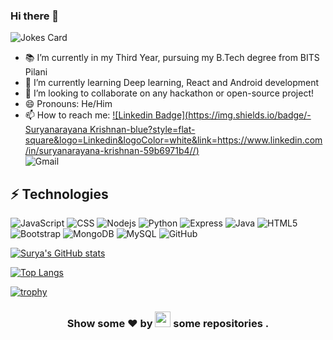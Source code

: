 ### Hi there 👋

<!--
**SuryanarayanaKrishnan/SuryanarayanaKrishnan** is a ✨ _special_ ✨ repository because its `README.md` (this file) appears on your GitHub profile.

Here are some ideas to get you started:

- 🔭 I’m currently working on ...
- 🌱 I’m currently learning ...
- 👯 I’m looking to collaborate on ...
- 🤔 I’m looking for help with ...
- 💬 Ask me about ...
- 📫 How to reach me: ...
- 😄 Pronouns: ...
- ⚡ Fun fact: ...
-->
![Jokes Card](https://readme-jokes.vercel.app/api)
- 📚 I’m currently in my Third Year, pursuing my B.Tech degree from BITS Pilani
- 🌱 I’m currently learning Deep learning, React and Android development
- 👯 I’m looking to collaborate on any hackathon or open-source project!
- 😄 Pronouns: He/Him
- 📫 How to reach me: [![Linkedin Badge](https://img.shields.io/badge/-Suryanarayana Krishnan-blue?style=flat-square&logo=Linkedin&logoColor=white&link=https://www.linkedin.com/in/suryanarayana-krishnan-59b6971b4//)](https://www.linkedin.com/in/suryanarayana-krishnan-59b6971b4/)  
![Gmail](https://img.shields.io/badge/Gmail-D14836?style=for-the-badge&logo=gmail&logoColor=white?link=f20200237@dubai.bits-pilani.ac.in&link=f20200237@dubai.bits-pilani.ac.in)


## ⚡ Technologies

![JavaScript](https://img.shields.io/badge/-JavaScript-black?style=flat-square&logo=javascript)
![CSS](https://img.shields.io/badge/CSS-239120?&style=for-the-badge&logo=css3&logoColor=white)
![Nodejs](https://img.shields.io/badge/-Nodejs-black?style=flat-square&logo=Node.js)
![Python](https://img.shields.io/badge/-Python-black?style=flat-square&logo=Python)
![Express](https://img.shields.io/badge/Express.js-404D59?style=for-the-badge)
![Java](https://img.shields.io/badge/Java-ED8B00?style=for-the-badge&logo=java&logoColor=white)
![HTML5](https://img.shields.io/badge/-HTML5-E34F26?style=flat-square&logo=html5&logoColor=white)
![Bootstrap](https://img.shields.io/badge/-Bootstrap-563D7C?style=flat-square&logo=bootstrap)
![MongoDB](https://img.shields.io/badge/-MongoDB-black?style=flat-square&logo=mongodb)
![MySQL](https://img.shields.io/badge/-MySQL-black?style=flat-square&logo=mysql)
![GitHub](https://img.shields.io/badge/-GitHub-181717?style=flat-square&logo=github)

[![Surya's GitHub stats](https://github-readme-stats.vercel.app/api?username=SuryanarayanaKrishnan&show_icons=true&theme=synthwave)](https://github.com/SuryanarayanaKrishnan/github-readme-stats)

[![Top Langs](https://github-readme-stats.vercel.app/api/top-langs/?username=SuryanarayanaKrishnan&layout=compact)](https://github.com/SuryanarayanaKrishnan/github-readme-stats)


[![trophy](https://github-profile-trophy.vercel.app/?username=SuryanarayanaKrishnan&theme=dracula)](https://github.com/ryo-ma/github-profile-trophy)


<h3 align="center">Show some ❤ by <img src="https://imgur.com/o7ncZFp.jpg" height=25px width=25px> some repositories .</h3>
